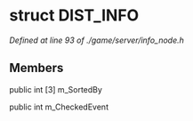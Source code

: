# struct DIST_INFO

*Defined at line 93 of ./game/server/info_node.h*

## Members

public int [3] m_SortedBy

public int m_CheckedEvent



